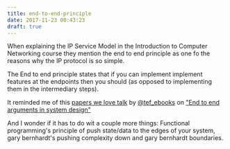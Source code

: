 ```yaml
---
title: end-to-end-principle
date: 2017-11-23 00:43:23
draft: true
---
```


When explaining the IP Service Model in the Introduction to Computer Networking
course they mention the end to end principle as one fo the reasons why the IP
protocol is so simple. 

The End to end principle states that if you can implement implement features at
the endpoints then you should (as opposed to implementing them in the
intermediary steps).

It reminded me of this [papers we love talk][1] by [@tef_ebooks][2] on [ "End to end
arguments in system design" ][3]

And I wonder if it has to do wit a couple more things: Functional programming's
principle of push state/data to the edges of your system, gary bernhardt's
pushing complexity down and gary bernhardt boundaries.

[1]:https://skillsmatter.com/skillscasts/8200-end-to-end-arguments-in-system-design-by-saltzer-reed-and-clark
[2]:https://programmingisterrible.com/post/144659440878/paperswelove-london-end-to-end-arguments-in
[3]:http://web.mit.edu/Saltzer/www/publications/endtoend/endtoend.pdf

